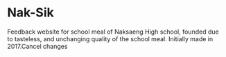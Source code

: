 # Nak-Sik
Feedback website for school meal of Naksaeng High school, founded due to tasteless, and unchanging quality of the school meal.
Initially made in 2017.Cancel changes

